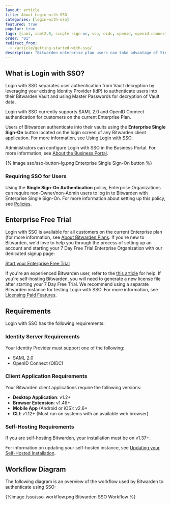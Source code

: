 ```yaml
---
layout: article
title: About Login with SSO
categories: [login-with-sso]
featured: true
popular: true
tags: [saml, saml2.0, single sign-on, sso, oidc, openid, openid connect, idp, identity provider]
order: "01"
redirect_from:
  - /article/getting-started-with-sso/
description: "Bitwarden enterprise plan users can take advantage of Single Sign On (SSO). Find out more about Login with SSO and how it works with Bitwarden in our useful Help article."
---
```


## What is Login with SSO?

Login with SSO separates user authentication from Vault decryption by leveraging your existing Identity Provider (IdP) to authenticate users into their Bitwarden Vault and using Master Passwords for decryption of Vault data.

Login with SSO currently supports SAML 2.0 and OpenID Connect authentication for customers on the current Enterprise Plan.

Users of Bitwarden authenticate into their vaults using the **Enterprise Single Sign-On** button located on the login screen of any Bitwarden client application. For more information, see [Using Login with SSO]({{site.baseurl}}/article/using-sso/).

Administrators can configure Login with SSO in the Business Portal. For more information, see [About the Business Portal]({{site.baseurl}}/article/about-business-portal/).

{% image sso/sso-button-lg.png Enterprise Single Sign-On button %}

### Requiring SSO for Users

Using the **Single Sign-On Authentication** policy, Enterprise Organizations can require non-Owner/non-Admin users to log in to Bitwarden with Enterprise Single Sign-On. For more information about setting up this policy, see [Policies]({{site.baseurl}}/article/policies/).

## Enterprise Free Trial

Login with SSO is available for all customers on the current Enterprise plan (for more information, see [About Bitwarden Plans]({{site.baseurl}}/article/about-bitwarden-plans/). If you're new to Bitwarden, we'd love to help you through the process of setting up an account and starting your 7 Day Free Trial Enterprise Organization with our dedicated signup page:

<a role="button" class="btn btn-primary" href="https://vault.bitwarden.com/#/register?org=enterprise">Start your Enterprise Free Trial</a>

If you're an experienced Bitwarden user, refer to the [this article]({{site.baseurl}}/article/enterprise-free-trial/) for help. If you're self-hosting Bitwarden, you will need to generate a new license file after starting your 7 Day Free Trial. We recommend using a separate Bitwarden instance for testing Login with SSO. For more information, see [Licensing Paid Features]({{site.baseurl}}/article/licensing-on-premise/).

## Requirements

Login with SSO has the following requirements:

### Identity Server Requirements
Your Identity Provider must support one of the following:
- SAML 2.0
- OpenID Connect (OIDC)

### Client Application Requirements
Your Bitwarden client applications require the following versions:

- **Desktop Application**: v1.2+
- **Browser Extension**: v1.46+
- **Mobile App** (Android or iOS): v2.6+
- **CLI**: v1.12+ (Must run on systems with an available web browser)

### Self-Hosting Requirements
If you are self-hosting Bitwarden, your installation must be on v1.37+.

For information on updating your self-hosted instance, see [Updating your Self-Hosted Installation]({{site.baseurl}}/article/updating-on-premise/).

## Workflow Diagram
The following diagram is an overview of the workflow used by Bitwarden to authenticate using SSO:

{%image /sso/sso-workflow.png Bitwarden SSO Workflow %}
